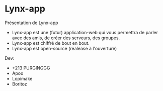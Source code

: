 # Lynx-app
Présentation de Lynx-app

- Lynx-app est une (futur) application-web qui vous permettra de parler avec des amis, de créer des serveurs, des groupes.
- Lynx-app est chiffré de bout en bout.
- Lynx-app est open-source (realease à l'ouverture)

Dev:
- +213 PURGINGGG
- Apoo
- Lopimake
- Boritoz
